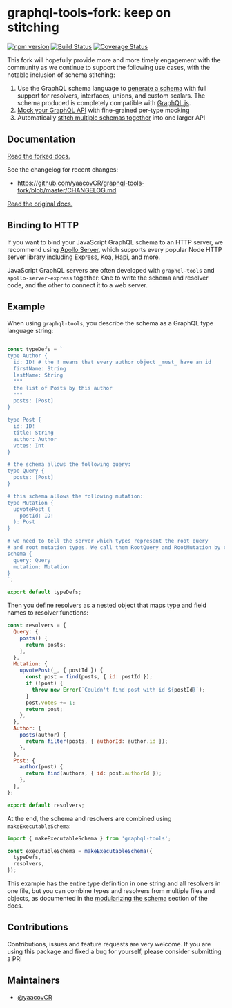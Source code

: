 # graphql-tools-fork: keep on stitching

[![npm version](https://badge.fury.io/js/graphql-tools-fork.svg)](https://badge.fury.io/js/graphql-tools-fork)
[![Build Status](https://travis-ci.org/yaacovCR/graphql-tools-fork.svg?branch=master)](https://travis-ci.org/yaacovCR/graphql-tools-fork)
[![Coverage Status](https://coveralls.io/repos/github/yaacovCR/graphql-tools-fork/badge.svg?branch=master)](https://coveralls.io/github/yaacovCR/graphql-tools-fork?branch=master)

This fork will hopefully provide more and more timely engagement with the community as we continue to support the following use cases, with the notable inclusion of schema stitching:

1. Use the GraphQL schema language to [generate a schema](https://graphql-tools-fork.netlify.com/docs/graphql-tools-fork/generate-schema.html) with full support for resolvers, interfaces, unions, and custom scalars. The schema produced is completely compatible with [GraphQL.js](https://github.com/graphql/graphql-js).
2. [Mock your GraphQL API](https://graphql-tools-fork.netlify.com/docs/graphql-tools-fork/mocking.html) with fine-grained per-type mocking
3. Automatically [stitch multiple schemas together](https://graphql-tools-fork.netlify.com/docs/graphql-tools-fork/schema-stitching.html) into one larger API

## Documentation

[Read the forked docs.](https://graphql-tools-fork.netlify.com/docs/graphql-tools-fork/)

See the changelog for recent changes:
* https://github.com/yaacovCR/graphql-tools-fork/blob/master/CHANGELOG.md

[Read the original docs.](https://www.apollographql.com/docs/graphql-tools/)

## Binding to HTTP

If you want to bind your JavaScript GraphQL schema to an HTTP server, we recommend using [Apollo Server](https://github.com/apollographql/apollo-server/), which supports every popular Node HTTP server library including Express, Koa, Hapi, and more.

JavaScript GraphQL servers are often developed with `graphql-tools` and `apollo-server-express` together: One to write the schema and resolver code, and the other to connect it to a web server.

## Example

When using `graphql-tools`, you describe the schema as a GraphQL type language string:

```js

const typeDefs = `
type Author {
  id: ID! # the ! means that every author object _must_ have an id
  firstName: String
  lastName: String
  """
  the list of Posts by this author
  """
  posts: [Post]
}

type Post {
  id: ID!
  title: String
  author: Author
  votes: Int
}

# the schema allows the following query:
type Query {
  posts: [Post]
}

# this schema allows the following mutation:
type Mutation {
  upvotePost (
    postId: ID!
  ): Post
}

# we need to tell the server which types represent the root query
# and root mutation types. We call them RootQuery and RootMutation by convention.
schema {
  query: Query
  mutation: Mutation
}
`;

export default typeDefs;
```

Then you define resolvers as a nested object that maps type and field names to resolver functions:

```js
const resolvers = {
  Query: {
    posts() {
      return posts;
    },
  },
  Mutation: {
    upvotePost(_, { postId }) {
      const post = find(posts, { id: postId });
      if (!post) {
        throw new Error(`Couldn't find post with id ${postId}`);
      }
      post.votes += 1;
      return post;
    },
  },
  Author: {
    posts(author) {
      return filter(posts, { authorId: author.id });
    },
  },
  Post: {
    author(post) {
      return find(authors, { id: post.authorId });
    },
  },
};

export default resolvers;
```

At the end, the schema and resolvers are combined using `makeExecutableSchema`:

```js
import { makeExecutableSchema } from 'graphql-tools';

const executableSchema = makeExecutableSchema({
  typeDefs,
  resolvers,
});
```

This example has the entire type definition in one string and all resolvers in one file, but you can combine types and resolvers from multiple files and objects, as documented in the [modularizing the schema](https://graphql-tools-fork.netlify.com/docs/graphql-tools-fork/generate-schema.html#modularizing) section of the docs.

## Contributions

Contributions, issues and feature requests are very welcome. If you are using this package and fixed a bug for yourself, please consider submitting a PR!

## Maintainers

- [@yaacovCR](https://github.com/yaacovCR)
